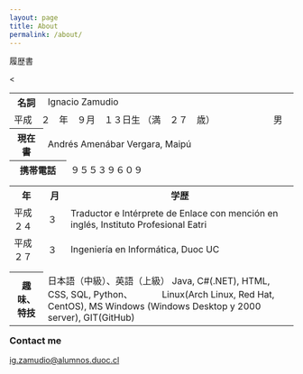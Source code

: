 ```yaml
---
layout: page
title: About
permalink: /about/
---
```





履歴書
<table style="width:100%" align="left">
  <tr>
    <th>名詞</th>
    <td colspan="3">Ignacio Zamudio</td>
  </tr>
  
  <tr>
    <td colspan="3"> 平成　２　年　９月　１３日生 （満　２７　歳）　　　　　　　男 </td>
  </tr>
  
  <tr>
    <th>現在書</th>
    <td colspan="2">Andrés Amenábar Vergara, Maipú</td>
  </tr>
  
  
  <tr>
    <th colspan="2">携帯電話 </th>
    <td colspan="2">９５５３９６０９</td>
  </tr>
  
  <tr><td></td></tr>
  <tr><td></td></tr>

  <tr>
    <th>年</th>
    <th>月</th> 
    <th>学歴</th>
  </tr>
  

  <tr>
    <td>平成　２４</td>
    <td>３</td>
    <td>Traductor e Intérprete de Enlace con mención en inglés, Instituto Profesional Eatri</td>
  </tr>
  <tr>
    <td>平成　２７</td>
    <td>３</td>
    <td>Ingeniería en Informática, Duoc UC</td>
  </tr>
    <tr><td></td></tr>
  <tr><td></td></tr>
  
  <tr>
  <th>趣味、特技</th>
  <td colspan="3">日本語（中級）、英語（上級） Java, C#(.NET), HTML, CSS, SQL,  Python、
  　　　Linux(Arch Linux, Red Hat, CentOS), MS Windows (Windows Desktop y 2000 server), GIT(GitHub)
  </td><  
  </tr>
</table>



### Contact me


[ig.zamudio@alumnos.duoc.cl](mailto:ig.zamudio@alumnos.duoc.cl)

